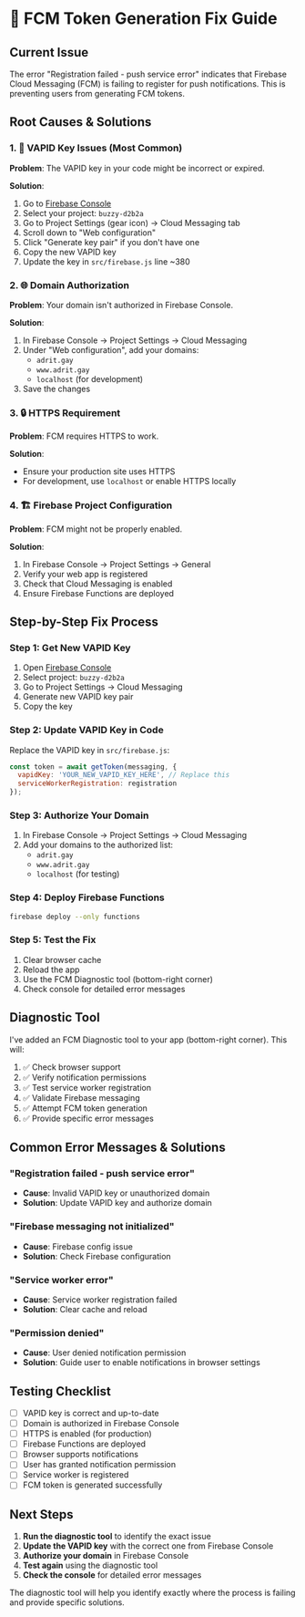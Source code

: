 # 🔧 FCM Token Generation Fix Guide

## Current Issue
The error "Registration failed - push service error" indicates that Firebase Cloud Messaging (FCM) is failing to register for push notifications. This is preventing users from generating FCM tokens.

## Root Causes & Solutions

### 1. 🔑 VAPID Key Issues (Most Common)

**Problem**: The VAPID key in your code might be incorrect or expired.

**Solution**:
1. Go to [Firebase Console](https://console.firebase.google.com/)
2. Select your project: `buzzy-d2b2a`
3. Go to Project Settings (gear icon) → Cloud Messaging tab
4. Scroll down to "Web configuration"
5. Click "Generate key pair" if you don't have one
6. Copy the new VAPID key
7. Update the key in `src/firebase.js` line ~380

### 2. 🌐 Domain Authorization

**Problem**: Your domain isn't authorized in Firebase Console.

**Solution**:
1. In Firebase Console → Project Settings → Cloud Messaging
2. Under "Web configuration", add your domains:
   - `adrit.gay`
   - `www.adrit.gay`
   - `localhost` (for development)
3. Save the changes

### 3. 🔒 HTTPS Requirement

**Problem**: FCM requires HTTPS to work.

**Solution**:
- Ensure your production site uses HTTPS
- For development, use `localhost` or enable HTTPS locally

### 4. 🏗️ Firebase Project Configuration

**Problem**: FCM might not be properly enabled.

**Solution**:
1. In Firebase Console → Project Settings → General
2. Verify your web app is registered
3. Check that Cloud Messaging is enabled
4. Ensure Firebase Functions are deployed

## Step-by-Step Fix Process

### Step 1: Get New VAPID Key
1. Open [Firebase Console](https://console.firebase.google.com/)
2. Select project: `buzzy-d2b2a`
3. Go to Project Settings → Cloud Messaging
4. Generate new VAPID key pair
5. Copy the key

### Step 2: Update VAPID Key in Code
Replace the VAPID key in `src/firebase.js`:

```javascript
const token = await getToken(messaging, {
  vapidKey: 'YOUR_NEW_VAPID_KEY_HERE', // Replace this
  serviceWorkerRegistration: registration
});
```

### Step 3: Authorize Your Domain
1. In Firebase Console → Project Settings → Cloud Messaging
2. Add your domains to the authorized list:
   - `adrit.gay`
   - `www.adrit.gay`
   - `localhost` (for testing)

### Step 4: Deploy Firebase Functions
```bash
firebase deploy --only functions
```

### Step 5: Test the Fix
1. Clear browser cache
2. Reload the app
3. Use the FCM Diagnostic tool (bottom-right corner)
4. Check console for detailed error messages

## Diagnostic Tool

I've added an FCM Diagnostic tool to your app (bottom-right corner). This will:

1. ✅ Check browser support
2. ✅ Verify notification permissions
3. ✅ Test service worker registration
4. ✅ Validate Firebase messaging
5. ✅ Attempt FCM token generation
6. ✅ Provide specific error messages

## Common Error Messages & Solutions

### "Registration failed - push service error"
- **Cause**: Invalid VAPID key or unauthorized domain
- **Solution**: Update VAPID key and authorize domain

### "Firebase messaging not initialized"
- **Cause**: Firebase config issue
- **Solution**: Check Firebase configuration

### "Service worker error"
- **Cause**: Service worker registration failed
- **Solution**: Clear cache and reload

### "Permission denied"
- **Cause**: User denied notification permission
- **Solution**: Guide user to enable notifications in browser settings

## Testing Checklist

- [ ] VAPID key is correct and up-to-date
- [ ] Domain is authorized in Firebase Console
- [ ] HTTPS is enabled (for production)
- [ ] Firebase Functions are deployed
- [ ] Browser supports notifications
- [ ] User has granted notification permission
- [ ] Service worker is registered
- [ ] FCM token is generated successfully

## Next Steps

1. **Run the diagnostic tool** to identify the exact issue
2. **Update the VAPID key** with the correct one from Firebase Console
3. **Authorize your domain** in Firebase Console
4. **Test again** using the diagnostic tool
5. **Check the console** for detailed error messages

The diagnostic tool will help you identify exactly where the process is failing and provide specific solutions.
